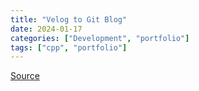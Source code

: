 ```yaml
---
title: "Velog to Git Blog"
date: 2024-01-17
categories: ["Development", "portfolio"]
tags: ["cpp", "portfolio"]
---
```


[Source](https://github.com/sinsin950313/VelogToGitBlog)